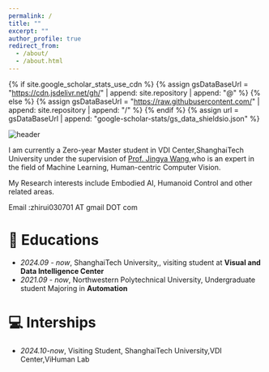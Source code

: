 ```yaml
---
permalink: /
title: ""
excerpt: ""
author_profile: true
redirect_from: 
  - /about/
  - /about.html
---
```


{% if site.google_scholar_stats_use_cdn %}
{% assign gsDataBaseUrl = "https://cdn.jsdelivr.net/gh/" | append: site.repository | append: "@" %}
{% else %}
{% assign gsDataBaseUrl = "https://raw.githubusercontent.com/" | append: site.repository | append: "/" %}
{% endif %}
{% assign url = gsDataBaseUrl | append: "google-scholar-stats/gs_data_shieldsio.json" %}

<span class='anchor' id='about-me'></span>
![header](https://capsule-render.vercel.app/api?type=waving&height=300&color=gradient&text=Hi!%20I'm%20zhirui😚&section=header&reversal=false&textBg=false&descAlign=50&descAlignY=50&animation=fadeIn)

I am currently a Zero-year Master student in VDI Center,ShanghaiTech University under the supervision of [Prof. Jingya Wang](https://faculty.sist.shanghaitech.edu.cn/faculty/wangjingya/),who is an expert in the field of Machine Learning, Human-centric Computer Vision.

My Research interests include Embodied AI, Humanoid Control and other related areas.

Email :zhirui030701 AT gmail DOT com


# 📖 Educations
- *2024.09 - now*, ShanghaiTech University,, visiting student at **Visual and Data Intelligence Center**
- *2021.09 - now*, Northwestern Polytechnical University, Undergraduate student Majoring in **Automation**

# 💻 Interships
- *2024.10-now*, Visiting Student, ShanghaiTech University,VDI Center,ViHuman Lab




